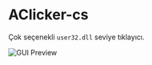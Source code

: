 # AClicker-cs
Çok seçenekli `user32.dll` seviye tıklayıcı.

![GUI Preview](https://i.imgur.com/16HU6pF.png)
